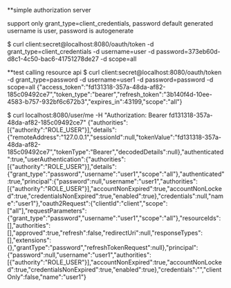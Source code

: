 **simple authorization server

support only grant_type=client_credentials, password
default generated username is user, password is autogenerate

$ curl client:secret@localhost:8080/oauth/token -d grant_type=client_credentials -d username=user -d password=373eb60d-d8c1-4c50-bac6-41751278de27 -d scope=all

**test calling resource api
$ curl client:secret@localhost:8080/oauth/token -d grant_type=password -d username=user1 -d password=password -d scope=all
{"access_token":"fd131318-357a-48da-af82-185c09492ce7","token_type":"bearer","refresh_token":"3b140f4d-10ee-4583-b757-932bf6c672b3","expires_in":43199,"scope":"all"}

$ curl localhost:8080/user/me -H "Authorization: Bearer fd131318-357a-48da-af82-185c09492ce7" 
{"authorities":[{"authority":"ROLE_USER"}],"details":{"remoteAddress":"127.0.0.1","sessionId":null,"tokenValue":"fd131318-357a-48da-af82-185c09492ce7","tokenType":"Bearer","decodedDetails":null},"authenticated":true,"userAuthentication":{"authorities":[{"authority":"ROLE_USER"}],"details":{"grant_type":"password","username":"user1","scope":"all"},"authenticated":true,"principal":{"password":null,"username":"user1","authorities":[{"authority":"ROLE_USER"}],"accountNonExpired":true,"accountNonLocked":true,"credentialsNonExpired":true,"enabled":true},"credentials":null,"name":"user1"},"oauth2Request":{"clientId":"client","scope":["all"],"requestParameters":{"grant_type":"password","username":"user1","scope":"all"},"resourceIds":[],"authorities":[],"approved":true,"refresh":false,"redirectUri":null,"responseTypes":[],"extensions":{},"grantType":"password","refreshTokenRequest":null},"principal":{"password":null,"username":"user1","authorities":[{"authority":"ROLE_USER"}],"accountNonExpired":true,"accountNonLocked":true,"credentialsNonExpired":true,"enabled":true},"credentials":"","clientOnly":false,"name":"user1"}